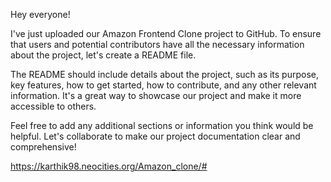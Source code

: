 Hey everyone!

I've just uploaded our Amazon Frontend Clone project to GitHub. To ensure that users and potential contributors have all the necessary information about the project, let's create a README file.

The README should include details about the project, such as its purpose, key features, how to get started, how to contribute, and any other relevant information. It's a great way to showcase our project and make it more accessible to others.

Feel free to add any additional sections or information you think would be helpful. Let's collaborate to make our project documentation clear and comprehensive!

https://karthik98.neocities.org/Amazon_clone/#
